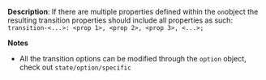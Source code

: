 __Description__: If there are multiple properties defined within the `on`object the resulting transition properties should include all properties as such: `transition-<...>: <prop 1>, <prop 2>, <prop 3>, <...>;`

__Notes__

- All the transition options can be modified through the `option` object, check out `state/option/specific`